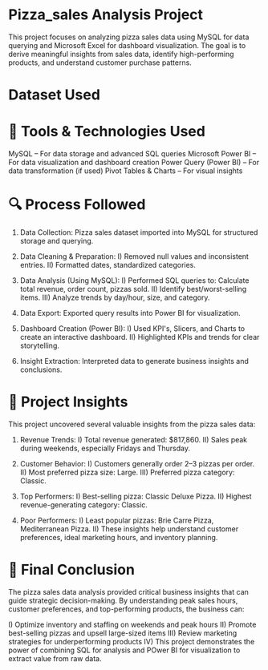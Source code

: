 # Pizza_sales Analysis Project

This project focuses on analyzing pizza sales data using MySQL for data querying and Microsoft Excel for dashboard visualization. The goal is to derive meaningful insights from sales data, identify high-performing products, and understand customer purchase patterns.

# Dataset Used 


# 🧰 Tools & Technologies Used

MySQL – For data storage and advanced SQL queries
Microsoft Power BI – For data visualization and dashboard creation
Power Query (Power BI) – For data transformation (if used)
Pivot Tables & Charts – For visual insights

# 🔍 Process Followed
1) Data Collection:
Pizza sales dataset imported into MySQL for structured storage and querying.

2) Data Cleaning & Preparation:
I) Removed null values and inconsistent entries.
II) Formatted dates, standardized categories.

3) Data Analysis (Using MySQL):
I) Performed SQL queries to: Calculate total revenue, order count, pizzas sold.
II) Identify best/worst-selling items.
III) Analyze trends by day/hour, size, and category.

5) Data Export:
Exported query results into Power BI for visualization.

6) Dashboard Creation (Power BI):
I) Used KPI's, Slicers, and Charts to create an interactive dashboard.
II) Highlighted KPIs and trends for clear storytelling.

7) Insight Extraction:
Interpreted data to generate business insights and conclusions.

# 🧠 Project Insights
This project uncovered several valuable insights from the pizza sales data:

1) Revenue Trends:
I) Total revenue generated: $817,860.
II) Sales peak during weekends, especially Fridays and Thursday.

2) Customer Behavior:
I) Customers generally order 2–3 pizzas per order.
II) Most preferred pizza size: Large.
III) Preferred pizza category: Classic.

3) Top Performers:
I) Best-selling pizza: Classic Deluxe Pizza.
II) Highest revenue-generating category: Classic.

4) Poor Performers:
I) Least popular pizzas: Brie Carre Pizza, Mediterranean Pizza.
II) These insights help understand customer preferences, ideal marketing hours, and inventory planning.

# 🧾 Final Conclusion
The pizza sales data analysis provided critical business insights that can guide strategic decision-making. By understanding peak sales hours, customer preferences, and top-performing products, the business can:

I) Optimize inventory and staffing on weekends and peak hours
II) Promote best-selling pizzas and upsell large-sized items
III) Review marketing strategies for underperforming products
IV) This project demonstrates the power of combining SQL for analysis and POwer BI for visualization to extract value from raw data.
